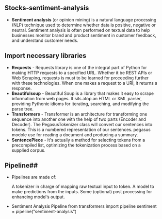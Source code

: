 ## Stocks-sentiment-analysis
- **Sentiment analysis** (or opinion mining) is a natural language processing (NLP) technique used to determine whether data is positive, negative or neutral. Sentiment analysis is often performed on textual data to help businesses monitor brand and product sentiment in customer feedback, and understand customer needs.

## Import necessary libraries
- **Requests** - Requests library is one of the integral part of Python for making HTTP requests to a specified URL. Whether it be REST APIs or Web Scraping, requests is must to be learned for proceeding further with these technologies. When one makes a request to a URI, it returns a response.
- **Beautifulsoup** - Beautiful Soup is a library that makes it easy to scrape information from web pages. It sits atop an HTML or XML parser, providing Pythonic idioms for iterating, searching, and modifying the parse tree.
- **Transformers** - Transformer is an architecture for transforming one sequence into another one with the help of two parts (Encoder and Decoder). The PegasusTokenizer class will convert our sentences into tokens. This is a numbered representation of our sentences. pegasus modole use for reading a document and producing a summary.
-  **SentencePiece** -  It's actually a method for selecting tokens from a precompiled list, optimizing the tokenization process based on a supplied corpus.

## Pipeline##
- Pipelines are made of:

    A tokenizer in charge of mapping raw textual input to token.
    A model to make predictions from the inputs.
    Some (optional) post processing for enhancing model’s output.
- Sentiment Analysis Pipeline
  from transformers import pipeline
  sentiment = pipeline("sentiment-analysis")
